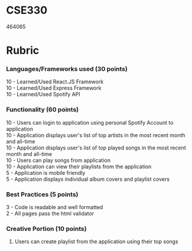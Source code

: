 # CSE330
464065

# Rubric

### Languages/Frameworks used (30 points)
10 - Learned/Used React.JS Framework <br />
10 - Learned/Used Express Framework <br />
10 - Learned/Used Spotify API <br />

### Functionality (60 points)
10 - Users can login to application using personal Spotify Account to application <br />
10 - Application displays user's list of top artists in the most recent month and all-time <br />
10 - Application displays user's list of top played songs in the most recent month and all-time <br />
10 - Users can play songs from application <br />
10 - Application can view their playlists from the application <br />
5 - Application is mobile friendly <br />
5 - Application displays individual album covers and playlist covers <br />


### Best Practices (5 points)
3 - Code is readable and well formatted <br />
2 - All pages pass the html validator <br />

### Creative Portion (10 points)

1. Users can create playlist from the application using their top songs
